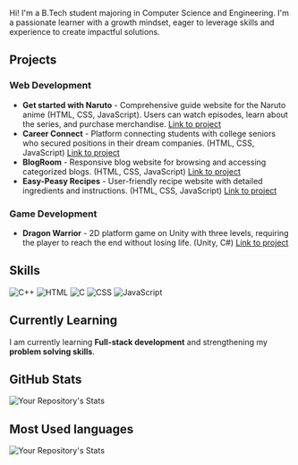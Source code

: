 Hi! I'm a B.Tech student majoring in Computer Science and Engineering. I'm a passionate learner with a growth mindset, eager to leverage skills and experience to create impactful solutions.
## Projects
### Web Development
* **Get started with Naruto** - Comprehensive guide website for the Naruto anime (HTML, CSS, JavaScript). Users can watch episodes, learn about the series, and purchase merchandise. [Link to project](https://github.com/shreyaa26/Get-started-with-Naruto)
*  **Career Connect** - Platform connecting students with college seniors who secured positions in their dream companies. (HTML, CSS, JavaScript) [Link to project](https://github.com/shreyaa26/Career-Connect)
* **BlogRoom** - Responsive blog website for browsing and accessing categorized blogs. (HTML, CSS, JavaScript) [Link to project](https://github.com/shreyaa26/BlogRoom)
* **Easy-Peasy Recipes** - User-friendly recipe website with detailed ingredients and instructions. (HTML, CSS, JavaScript) [Link to project](https://shreyaa26.github.io/Easy-Peasy-Recipes/)
### Game Development
* **Dragon Warrior** - 2D platform game on Unity with three levels, requiring the player to reach the end without losing life. (Unity, C#) [Link to project](https://github.com/shreyaa26/Dragon-Warrior)

## Skills
![C++](https://img.icons8.com/color/48/000000/c-plus-plus-logo.png) ![HTML](https://img.icons8.com/color/48/000000/html-5.png) ![C](https://img.icons8.com/color/48/000000/c-programming.png) ![CSS](https://img.icons8.com/color/48/000000/css3.png) ![JavaScript](https://img.icons8.com/color/48/000000/javascript.png)


## Currently Learning
I am currently learning **Full-stack development** and strengthening my **problem solving skills**.

## GitHub Stats

![Your Repository's Stats](https://github-readme-stats.vercel.app/api?username=shreyaa26&show_icons=true)

## Most Used languages
![Your Repository's Stats](https://github-readme-stats.vercel.app/api/top-langs/?username=shreyaa26&theme=blue-green)



